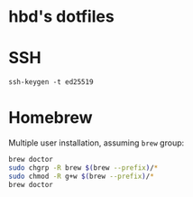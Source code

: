 # hbd's dotfiles

# SSH

`ssh-keygen -t ed25519`

# Homebrew

Multiple user installation, assuming `brew` group:

``` bash
brew doctor
sudo chgrp -R brew $(brew --prefix)/*
sudo chmod -R g+w $(brew --prefix)/*
brew doctor
```
